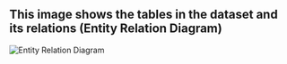 ## This image shows the tables in the dataset and its relations (Entity Relation Diagram) 

![Entity Relation Diagram](https://user-images.githubusercontent.com/69657612/161407546-1049e279-b928-47a4-8843-b057c0c8198c.jpeg)

